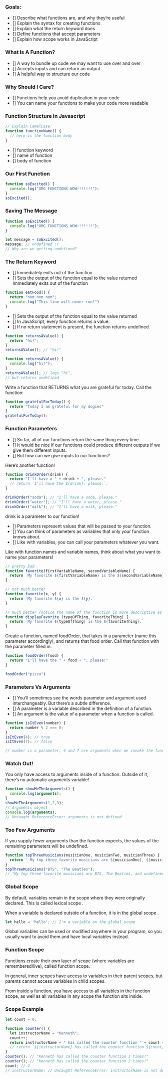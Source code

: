 ### Goals: 

- [] Describe what functions are, and why they’re useful
- [] Explain the syntax for creating functions
- [] Explain what the return keyword does
- [] Define functions that accept parameters
- [] Explain how scope works in JavaScript

### What Is A Function?
- [] A way to bundle up code we may want to use over and over
- [] Accepts inputs and can return an output
- [] A helpful way to structure our code

### Why Should I Care?
- [] Functions help you avoid duplication in your code
- [] You can name your functions to make your code more readable

### Function Structure In Javascript
```js
// Explain CamelCase:
function functionName() {
  // here is the function body
}
```
- [] function keyword
- [] name of function
- [] body of function

### Our First Function
```js
function soExcited() {
  console.log("OMG FUNCTIONS WOW!!!!!!!");
}
soExcited();
```

### Saving The Message
```js
function soExcited() {
  console.log("OMG FUNCTIONS WOW!!!!!!!");
}

let message = soExcited();
message; // undefined :(
// Why are we getting undefined?
```

### The Return Keyword
- [] Immediately exits out of the function
- [] Sets the output of the function equal to the value returned
Immediately exits out of the function

```js
function eatFood() {
  return "nom nom nom";
  console.log("This line will never run!")
}
```

- [] Sets the output of the function equal to the value returned
- [] In JavaScript, every function returns a value.
- [] If no return statement is present, the function returns undefined.

```js
function returnsAValue() {
  return "hi!";
}
returnsAValue(); // "hi!"

function returnsAValue() {
  console.log("hi!");
}
returnsAValue(); // logs "hi",
// but returns undefined
```

<!-- Coding Exercise: -->
Write a function that RETURNS what you are grateful for today. Call the function:
```js
function gratefulForToday() {
  return "Today I am grateful for my dogies"
}
gratefulForToday();
```

### Function Parameters
- [] So far, all of our functions return the same thing every time.
- [] It would be nice if our functions could produce different outputs if we give them different inputs.
- [] But how can we give inputs to our functions?

Here’s another function!
```js
function drinkOrder(drink) {
  return "I'll have a " + drink + ", please."
  // return `I'll have the ${drink}, please.`;
}

drinkOrder("soda"); // "I'll have a soda, please."
drinkOrder("water"); // "I'll have a water, please."
drinkOrder("milk"); // "I'll have a milk, please."
```

drink is a parameter to our function!

- [] Parameters represent values that will be passed to your function.
- [] You can think of parameters as variables that only your function knows about.
- [] Like with variables, you can call your parameters whatever you want.

Like with function names and variable names, think about what you want to name your parameters!

```js
// pretty bad
function favorite(firstVariableName, secondVariableName) {
  return `My favorite ${firstVariableName} is the ${secondVariableName}.`
}

// not much better
function favorite(x, y) {
  return `My favorite ${x} is the ${y}.`
}

// much better (notice the name of the function is more descriptive as well!)
function displayFavorite (typeOfThing, favoriteThing) {
  return `My favorite ${typeOfThing} is the ${favoriteThing}.`
}
```

<!-- Exercise -->
Create a function, named foodOrder, that takes in a parameter (name this parameter accordingly), and returns that food order. Call that function with the parameter filled in.
```js
function foodOrder(food) {
  return "I'll have the " + food + ", please!"
}

foodOrder("pizza")
```

### Parameters Vs Arguments
- [] You’ll sometimes see the words parameter and argument used interchangeably. But there’s a subtle difference.
- [] A parameter is a variable described in the definition of a function.
- [] An argument is the value of a parameter when a function is called.
```js
function isItEven(number) {
  return number % 2 === 0;
}
isItEven(4); // true
isItEven(7); // false

// number is a parameter, 4 and 7 are arguments when we invoke the function
```

### Watch Out!
You only have access to arguments inside of a function. Outside of it, there’s no automatic arguments variable!
```js
function showMeTheArguments() {
  console.log(arguments);
}
showMeTheArguments(1,2,3);
// Arguments object
console.log(arguments);
// Uncaught ReferenceError: arguments is not defined
```

### Too Few Arguments
If you supply fewer arguments than the function expects, the values of the remaining parameters will be undefined.
```js
function topThreeMusicians(musicianOne, musicianTwo, musicianThree) {
  return ` My top three favorite musicians are ${musicianOne}, ${musicianTwo}, and ${musicianThree}.`;
}
topThreeMusicians("BTS", "The Beatles");
// "My top three favorite musicians are BTS, The Beatles, and undefined."
```

### Global Scope
By default, variables remain in the scope where they were originally declared. This is called lexical scope .

When a variable is declared outside of a function, it is in the global scope .
```js
let hello = 'hello'; // I'm a variable on the global scope
```
Global variables can be used or modified anywhere in your program, so you usually want to avoid them and have local variables instead.

### Function Scope
Functions create their own layer of scope (where variables are remembered/live), called function scope.

In general, inner scopes have access to variables in their parent scopes, but parents cannot access variables in child scopes.

From inside a function, you have access to all variables in the function scope, as well as all variables in any scope the function sits inside.

### Scope Example
```js
let count = 0;

function counter() {
  let instructorName = "Kenneth";
  count++;
  return instructorName + " has called the counter function " + count + " times!"
  // return `${instructorName} has called the counter function ${count} times!`
}
counter(); // "Kenneth has called the counter function 1 times!"
counter(); // "Kenneth has called the counter function 2 times!"
count; // 2
// instructorName; // Uncaught ReferenceError: instructorName is not defined
```